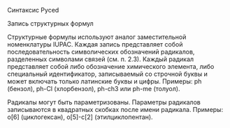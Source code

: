 Синтаксис Pyced

Запись структурных формул

Структурные формулы используют аналог заместительной номенклатуры IUPAC.
Каждая запись представляет собой последовательность символических обозначений радикалов, разделенных символами связей
(см. п. 2.3). Каждый радикал представляет собой либо обозначение химического элемента, либо специальный идентификатор,
записываемый со строчной буквы и может включать только латинские буквы и цифры. Примеры: ph (бензол), ph-Cl (хлорбензол),
ph-ch3 или ph-me (толуол).

Радикалы могут быть параметризованы. Параметры радикалов записываются в квадратных скобках после имени радикала.
Примеры: o[6] (циклогексан), o[5]-c[2] (этилциклопентан).
